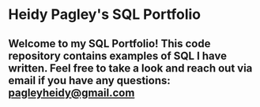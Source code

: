 # Heidy Pagley's SQL Portfolio

## Welcome to my SQL Portfolio! This code repository contains examples of SQL I have written. Feel free to take a look and reach out via email if you have any questions: pagleyheidy@gmail.com
